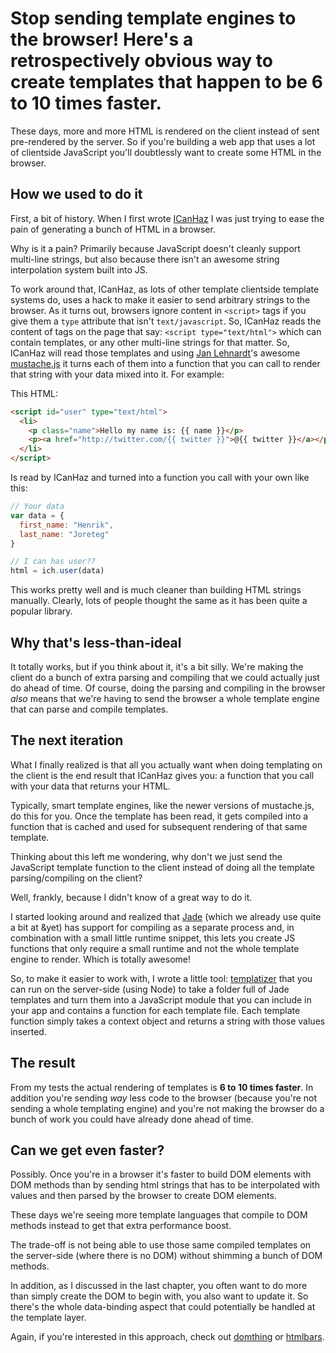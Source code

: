 # Stop sending template engines to the browser! Here's a retrospectively obvious way to create templates that happen to be 6 to 10 times faster.

These days, more and more HTML is rendered on the client instead of sent pre-rendered by the server. So if you're building a web app that uses a lot of clientside JavaScript you'll doubtlessly want to create some HTML in the browser.

## How we used to do it

First, a bit of history. When I first wrote [ICanHaz](http://icanhazjs.com) I was just trying to ease the pain of generating a bunch of HTML in a browser.

Why is it a pain? Primarily because JavaScript doesn't cleanly support multi-line strings, but also because there isn't an awesome string interpolation system built into JS.

To work around that, ICanHaz, as lots of other template clientside template systems do, uses a hack to make it easier to send arbitrary strings to the browser. As it turns out, browsers ignore content in `<script>` tags if you give them a `type` attribute that isn't `text/javascript`. So, ICanHaz reads the content of tags on the page that say: `<script type="text/html">` which can contain templates, or any other multi-line strings for that matter. So, ICanHaz will read those templates and using [Jan Lehnardt](http://twitter.com/janl)'s awesome [mustache.js](https://github.com/janl/mustache.js) it turns each of them into a function that you can call to render that string with your data mixed into it. For example:

This HTML:

```html
<script id="user" type="text/html">
  <li>
    <p class="name">Hello my name is: {{ name }}</p>
    <p><a href="http://twitter.com/{{ twitter }}">@{{ twitter }}</a></p>
  </li>
</script>
```

Is read by ICanHaz and turned into a function you call with your own like this:

```javascript
// Your data
var data = {
  first_name: "Henrik",
  last_name: "Joreteg"
}

// I can has user??
html = ich.user(data)
```

This works pretty well and is much cleaner than building HTML strings manually. Clearly, lots of people thought the same as it has been quite a popular library.

## Why that's less-than-ideal

It totally works, but if you think about it, it's a bit silly. We're making the client do a bunch of extra parsing and compiling that we could actually just do ahead of time. Of course, doing the parsing and compiling in the browser *also* means that we're having to send the browser a whole template engine that can parse and compile templates.

## The next iteration

What I finally realized is that all you actually want when doing templating on the client is the end result that ICanHaz gives you: a function that you call with your data that returns your HTML.

Typically, smart template engines, like the newer versions of mustache.js, do this for you. Once the template has been read, it gets compiled into a function that is cached and used for subsequent rendering of that same template.

Thinking about this left me wondering, why don't we just send the JavaScript template function to the client instead of doing all the template parsing/compiling on the client?

Well, frankly, because I didn't know of a great way to do it.

I started looking around and realized that [Jade](http://jade-lang.com) (which we already use quite a bit at &yet) has support for compiling as a separate process and, in combination with a small little runtime snippet, this lets you create JS functions that only require a small runtime and not the whole template engine to render. Which is totally awesome!

So, to make it easier to work with, I wrote a little tool: [templatizer](http://github.com/henrikjoreteg/templatizer) that you can run on the server-side (using Node) to take a folder full of Jade templates and turn them into a JavaScript module that you can include in your app and contains a function for each template file. Each template function simply takes a context object and returns a string with those values inserted.

## The result

From my tests the actual rendering of templates is **6 to 10 times faster**. In addition you're sending *way* less code to the browser (because you're not sending a whole templating engine) and you're not making the browser do a bunch of work you could have already done ahead of time.

## Can we get even faster?

Possibly. Once you're in a browser it's faster to build DOM elements with DOM methods than by sending html strings that has to be interpolated with values and then parsed by the browser to create DOM elements.

These days we're seeing more template languages that compile to DOM methods instead to get that extra performance boost.

The trade-off is not being able to use those same compiled templates on the server-side (where there is no DOM) without shimming a bunch of DOM methods.

In addition, as I discussed in the last chapter, you often want to do more than simply create the DOM to begin with, you also want to update it. So there's the whole data-binding aspect that could potentially be handled at the template layer.

Again, if you're interested in this approach, check out [domthing](https://github.com/latentflip/domthing) or [htmlbars](https://github.com/tildeio/htmlbars).
